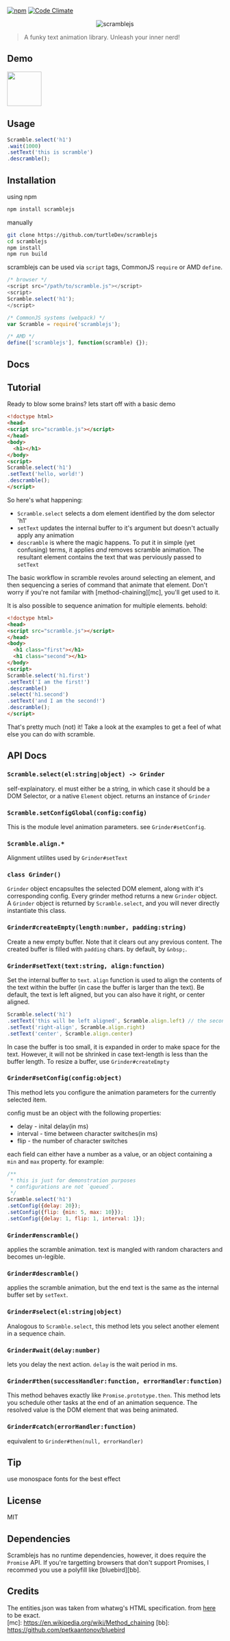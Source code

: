 [![npm](https://img.shields.io/npm/v/scramblejs.svg)](https://www.npmjs.com/package/scramblejs)
[![Code Climate](https://codeclimate.com/github/turtleDev/scramblejs/badges/gpa.svg)](https://codeclimate.com/github/turtleDev/scramblejs)
<p align="center">
  <img src="data/logo.png" alt="scramblejs">
</p>

> A funky text animation library. Unleash your inner nerd!

## Demo
<img height="80px" src="data/demo.gif">

## Usage

```js  
Scramble.select('h1')
.wait(1000)
.setText('this is scramble')
.descramble();
```

## Installation  
using npm
```bash
npm install scramblejs
```

manually
```bash
git clone https://github.com/turtleDev/scramblejs
cd scramblejs
npm install
npm run build
```
scramblejs can be used via `script` tags, CommonJS `require` or AMD `define`.

```js
/* browser */
<script src="/path/to/scramble.js"></script>
<script>
Scramble.select('h1');
</script>

/* CommonJS systems (webpack) */
var Scramble = require('scramblejs');

/* AMD */
define(['scramblejs'], function(scramble) {});
```

## Docs

Tutorial
-------
Ready to blow some brains? lets start off with a basic demo
```html
<!doctype html>
<head>
<script src="scramble.js"></script>
</head>
<body>
  <h1></h1>
</body>
<script>
Scramble.select('h1')
.setText('hello, world!')
.descramble();
</script>
```

So here's what happening:
* `Scramble.select` selects a dom element identified by the dom selector 'h1'
* `setText` updates the internal buffer to it's argument but doesn't actually apply any animation
* `descramble` is where the magic happens. To put it in simple (yet confusing) terms, it applies _and_ removes scramble animation. The resultant element contains the text that was perviously passed to `setText` 

The basic workflow in scramble revoles around selecting an element, and then sequencing a series of command that animate that element. Don't worry if you're not familar with [method-chaining][mc], you'll get used to it. 

It is also possible to sequence animation for multiple elements. behold:
```html
<!doctype html>
<head>
<script src="scramble.js"></script>
</head>
<body>
  <h1 class="first"></h1>
  <h1 class="second"></h1>
</body>
<script>
Scramble.select('h1.first')
.setText('I am the first!')
.descramble()
.select('h1.second')
.setText('and I am the second!')
.descramble();
</script>
```

That's pretty much (not) it! Take a look at the examples to get a feel of what else you can do with scramble.

API Docs
------

### `Scramble.select(el:string|object) -> Grinder`
self-explainatory. el must either be a string, in which case it should be a DOM Selector, or a native `Element` object.
returns an instance of `Grinder`

### `Scramble.setConfigGlobal(config:config)`
This is the module level animation parameters. see `Grinder#setConfig`.

### `Scramble.align.*`
Alignment utilites used by `Grinder#setText`


### `class Grinder()`
`Grinder` object encapsultes the selected DOM element, along with it's corresponding config. Every grinder method returns a new `Grinder` object. A `Grinder` object is returned by `Scramble.select`, and you will never directly instantiate this class.

### `Grinder#createEmpty(length:number, padding:string)`
Create a new empty buffer. Note that it clears out any previous content. The created buffer is filled with `padding` chars.
by default, by `&nbsp;`.

### `Grinder#setText(text:string, align:function)`
Set the internal buffer to `text`. `align` function is used to align the contents of the text within the buffer (in case the buffer is larger than the text). Be default, the text is left aligned, but you can also have it right, or center aligned.


```js
Scramble.select('h1')
.setText('this will be left aligned', Scramble.align.left) // the second parameter can be omitted here
.setText('right-align', Scramble.align.right)
.setText('center', Scramble.align.center)
```
In case the buffer is too small, it is expanded in order to make space for the text. However, it will not be shrinked in case text-length is less than the
buffer length. To resize a buffer, use `Grinder#createEmpty`

### `Grinder#setConfig(config:object)`
This method lets you configure the animation parameters for the currently selected item.

config must be an object with the following properties:
* delay - inital delay(in ms)
* interval - time between character switches(in ms)
* flip - the number of character switches
  
each field can either have a number as a value, or an object containing a `min` and `max` property.
for example:

```js
/**
 * this is just for demonstration purposes
 * configurations are not `queued`.
 */
Scramble.select('h1')
.setConfig({delay: 20});
.setConfig({flip: {min: 5, max: 10}});
.setConfig({delay: 1, flip: 1, interval: 1});
```
### `Grinder#enscramble()`
applies the scramble animation. text is mangled with random characters and becomes un-legible. 

### `Grinder#descramble()`
applies the scramble animation, but the end text is the same as the internal buffer set by `setText`. 

### `Grinder#select(el:string|object)`
Analogous to `Scramble.select`, this method lets you select another element in a sequence chain.

### `Grinder#wait(delay:number)`
lets you delay the next action. `delay` is the wait period in ms.

### `Grinder#then(successHandler:function, errorHandler:function)`
This method behaves exactly like `Promise.prototype.then`. This method lets you schedule other tasks at the end of an animation sequence. The resolved value is the DOM element that was being animated.

### `Grinder#catch(errorHandler:function)`
equivalent to `Grinder#then(null, errorHandler)`

## Tip
use monospace fonts for the best effect

## License
MIT

## Dependencies

Scramblejs has no runtime dependencies, however, it does require the `Promise` API. If you're targetting browsers that don't support Promises, I recommed you use a polyfill like [bluebird][bb].

## Credits
The entities.json was taken from whatwg's HTML specification. from [here](https://html.spec.whatwg.org/entities.json) to be exact.  
[mc]: https://en.wikipedia.org/wiki/Method_chaining
[bb]: https://github.com/petkaantonov/bluebird

